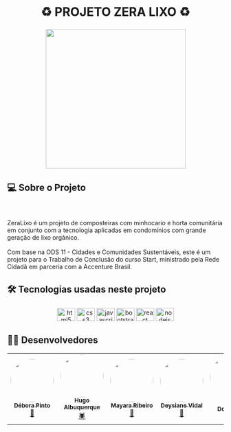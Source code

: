 <h1 align="center">♻️ PROJETO ZERA LIXO ♻️</h1>

###

<div align="center">
  <img height="325" src="https://i.imgur.com/T3tr9bW.jpeg"  />
</div>

###

<h2 align="left">💻 Sobre o Projeto</h2>

###

<br clear="both">

<p align="left">ZeraLixo é um projeto de composteiras com minhocario e horta comunitária em conjunto com a tecnologia aplicadas em condomínios com grande geração de lixo orgânico. <br><br>Com base na ODS 11 - Cidades e Comunidades Sustentáveis, este é um projeto para o Trabalho de Conclusão do curso Start, ministrado pela Rede Cidadã em parceria com a Accenture Brasil.</p>

###

<h2 align="left">🛠 Tecnologias usadas neste projeto</h2>

###

<div align="center">
  <img src="https://cdn.jsdelivr.net/gh/devicons/devicon/icons/html5/html5-original.svg" height="30" width="42" alt="html5 logo"  />
  <img src="https://cdn.jsdelivr.net/gh/devicons/devicon/icons/css3/css3-original.svg" height="30" width="42" alt="css3 logo"  />
  <img src="https://cdn.jsdelivr.net/gh/devicons/devicon/icons/javascript/javascript-original.svg" height="30" width="42" alt="javascript logo"  />
  <img src="https://cdn.jsdelivr.net/gh/devicons/devicon/icons/bootstrap/bootstrap-original.svg" height="30" width="42" alt="bootstrap logo"  />
  <img src="https://cdn.jsdelivr.net/gh/devicons/devicon/icons/react/react-original.svg" height="30" width="42" alt="react logo"  />
  <img src="https://cdn.jsdelivr.net/gh/devicons/devicon/icons/nodejs/nodejs-original.svg" height="30" width="42" alt="nodejs logo"  />
</div>

###

<h2 align="left">👨‍💻 Desenvolvedores</h2>

<table align="center">
  <tr>
    <td align="center"><a href="https://github.com/deboragrp"><img style="border-radius: 50%;" src="https://avatars.githubusercontent.com/u/104926904?v=4" width="100px;" alt=""/><br /><sub><b>Débora Pinto</b></sub></a><br /><a href="https://github.com/deboragrp" title="Débora Pinto">🐝</a></td>
    <td align="center"><a href="https://github.com/hugoalbuquerq"><img style="border-radius: 50%;" src="https://avatars.githubusercontent.com/u/99693497?v=4" width="100px;" alt=""/><br /><sub><b>Hugo Albuquerque</b></sub></a><br /><a href="https://github.com/hugoalbuquerq" title="Hugo Albuquerque">🕷️</a></td>
    <td align="center"><a href="https://github.com/Mayara-Ribeiro"><img style="border-radius: 50%;" src="https://avatars.githubusercontent.com/u/74618247?v=4" width="100px;" alt=""/><br /><sub><b>Mayara Ribeiro</b></sub></a><br /><a href="https://github.com/Mayara-Ribeiro" title="Mayara Ribeiro">🐞</a></td>
    <td align="center"><a href="https://github.com/Deysividal"><img style="border-radius: 50%;" src="https://avatars.githubusercontent.com/u/110122231?v=4" width="100px;" alt=""/><br /><sub><b>Deysiane Vidal</b></sub></a><br /><a href="https://github.com/Deysividal" title="Deysiane Vidal">🚀</a></td>
    <td align="center"><a href="https://github.com/giullydomingos"><img style="border-radius: 50%;" src="https://avatars.githubusercontent.com/u/104655230?v=4" width="100px;" alt=""/><br /><sub><b>Giully Domingos</b></sub></a><br /><a href="https://github.com/giullydomingos" title="Giully Domingos">🚀</a></td>
  </tr>

</table>

###
